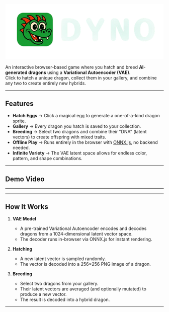 ![logo](logo.png)



An interactive browser-based game where you hatch and breed **AI-generated dragons** using a **Variational Autoencoder (VAE)**.  
Click to hatch a unique dragon, collect them in your gallery, and combine any two to create entirely new hybrids.

---

## Features
- **Hatch Eggs** → Click a magical egg to generate a one-of-a-kind dragon sprite.  
- **Gallery** → Every dragon you hatch is saved to your collection.  
- **Breeding** → Select two dragons and combine their "DNA" (latent vectors) to create offspring with mixed traits.  
- **Offline Play** → Runs entirely in the browser with [ONNX.js](https://onnxruntime.ai/), no backend needed.  
- **Infinite Variety** → The VAE latent space allows for endless color, pattern, and shape combinations.  

---

## Demo Video


---

---

## How It Works
1. **VAE Model**  
   - A pre-trained Variational Autoencoder encodes and decodes dragons from a 1024-dimensional latent vector space.  
   - The decoder runs in-browser via ONNX.js for instant rendering.

2. **Hatching**  
   - A new latent vector is sampled randomly.  
   - The vector is decoded into a 256×256 PNG image of a dragon.

3. **Breeding**  
   - Select two dragons from your gallery.  
   - Their latent vectors are averaged (and optionally mutated) to produce a new vector.  
   - The result is decoded into a hybrid dragon.

---


